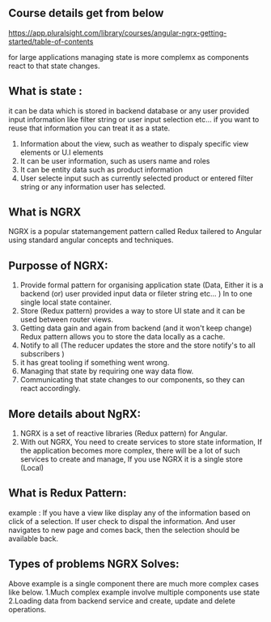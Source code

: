 ## Course details get from below
https://app.pluralsight.com/library/courses/angular-ngrx-getting-started/table-of-contents

for large applications managing state is more complemx 
as components react to that state changes.

## What is state : 
it can be data which is stored in backend database or any user provided input information 
 like filter string or user input selection etc... if you want to reuse that information you
 can treat it as a state. 
1. Information about the view, such as weather to dispaly specific view elements or U.I elements
2. It can be user information, such as users name and roles 
3. It can be entity data such as product information 
4. User selecte input such as currently selected product or entered filter string or any information user 
has selected. 

## What is NGRX 
NGRX is a popular statemangement pattern called Redux tailered to Angular using standard angular concepts and techniques.

## Purposse of NGRX:
 1. Provide formal pattern for organising application state (Data, Either it is a backend (or) user provided input data or fileter           string     etc... ) In to one single local state container.
 2. Store (Redux pattern) provides a way to store UI state and it can be used between router views.
 3. Getting data gain and again from backend (and it won't keep change) Redux pattern allows you to store the data 
    locally as a cache. 
 4. Notify to all (The reducer updates the store and the store notify's to all subscribers ) 
 5. it has great tooling if something went wrong. 
 5. Managing that state by requiring one way data flow.
 6. Communicating that state changes to our components, so they can react accordingly.  
  
## More details about NgRX:

1. NGRX is a set of reactive libraries (Redux pattern) for Angular.
2. With out NGRX, You need to create services to store state information, If the application becomes 
more complex, there will be a lot of such services to create and manage, If you use NGRX it is a single store (Local) 

## What is Redux Pattern: 
   example : If you have a view like display any of the information based on click of a selection. 
   If user check to dispal the information. And user navigates to new page and comes back, then the 
   selection should be available back. 
   
## Types of problems NGRX Solves: 
Above example is a single component there are much more complex cases like below. 
 1.Much complex example involve multiple components use state 
 2.Loading data from backend service and create, update and delete operations. 
 
 
 
